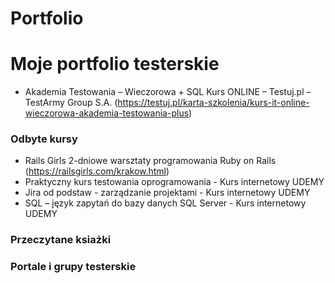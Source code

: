 # Portfolio
<h1>Moje portfolio testerskie </h1> 

- Akademia Testowania – Wieczorowa + SQL
Kurs ONLINE – Testuj.pl – TestArmy Group S.A.
(https://testuj.pl/karta-szkolenia/kurs-it-online-wieczorowa-akademia-testowania-plus)

<h3>Odbyte kursy </h3> 

- Rails Girls
2-dniowe warsztaty programowania Ruby on Rails
(https://railsgirls.com/krakow.html)
- Praktyczny kurs testowania oprogramowania - Kurs internetowy UDEMY
- Jira od podstaw - zarządzanie projektami - Kurs internetowy UDEMY
- SQL – język zapytań do bazy danych SQL Server - Kurs internetowy UDEMY
<h3>Przeczytane ksiażki </h3>
<h3>Portale i grupy testerskie </h3>
